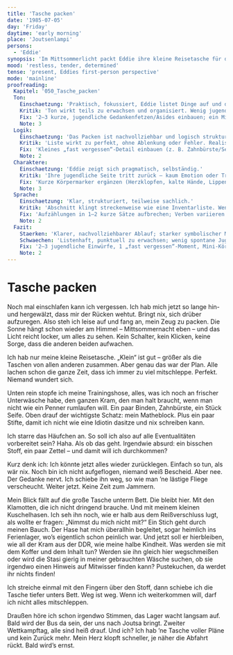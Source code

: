 ```yaml
---
title: 'Tasche packen'
date: '1985-07-05'
day: 'Friday'
daytime: 'early morning'
place: 'Joutsenlampi'
persons:
  - 'Eddie'
synopsis: 'Im Mittsommerlicht packt Eddie ihre kleine Reisetasche für die Flucht und lässt die große Tasche, ihr Kuscheltier – und symbolisch ein Stück DDR‑Kindheit – zurück.'
mood: 'restless, tender, determined'
tense: 'present, Eddies first-person perspective'
mode: 'mainline'
proofreading:
  Kapitel: '050_Tasche_packen'
  Ton:
    Einschaetzung: 'Praktisch, fokussiert, Eddie listet Dinge auf und denkt taktisch.'
    Kritik: 'Ton wirkt teils zu erwachsen und organisiert. Wenig jugendliche Unsicherheit oder Spontaneität.'
    Fix: '2–3 kurze, jugendliche Gedankenfetzen/Asides einbauen; ein Mini‑Zweifel zulassen und sofort wegwischen; 1 trockener Witz lockert die Liste.'
    Note: 3
  Logik:
    Einschaetzung: 'Das Packen ist nachvollziehbar und logisch strukturiert.'
    Kritik: 'Liste wirkt zu perfekt, ohne Ablenkung oder Fehler. Realismus würde mehr Chaos oder Fehlentscheidungen vertragen.'
    Fix: 'Kleines „fast vergessen“-Detail einbauen (z. B. Zahnbürste/Seife); 1 unpraktische Entscheidung bewusst riskieren und benennen.'
    Note: 2
  Charaktere:
    Einschaetzung: 'Eddie zeigt sich pragmatisch, selbständig.'
    Kritik: 'Ihre jugendliche Seite tritt zurück – kaum Emotion oder Trotz. Sie klingt fast wie eine Erwachsene auf Mission.'
    Fix: 'Kurze Körpermarker ergänzen (Herzklopfen, kalte Hände, Lippenbeißen); 1 trotzig‑frecher Satz für Farbe.'
    Note: 3
  Sprache:
    Einschaetzung: 'Klar, strukturiert, teilweise sachlich.'
    Kritik: 'Abschnitt klingt streckenweise wie eine Inventarliste. Wenig jugendliche Kommentare oder humorvolle Einwürfe.'
    Fix: 'Aufzählungen in 1–2 kurze Sätze aufbrechen; Verben variieren statt nur „packen/stopfen“; 1 humorige Mini‑Beobachtung.'
    Note: 2
  Fazit:
    Staerken: 'Klarer, nachvollziehbarer Ablauf; starker symbolischer Moment (Kuscheltierszene); gute Spannungsvorbereitung.'
    Schwaechen: 'Listenhaft, punktuell zu erwachsen; wenig spontane Jugendsprache.'
    Fix: '2–3 jugendliche Einwürfe, 1 „fast vergessen“-Moment, Mini‑Körpermarker; sonst belassen.'
    Note: 2
---
```


# Tasche packen

Noch mal einschlafen kann ich vergessen. Ich hab mich jetzt so lange hin- und
hergewälzt, dass mir der Rücken wehtut. Bringt nix, sich drüber aufzuregen. Also
steh ich leise auf und fang an, mein Zeug zu packen. Die Sonne hängt schon
wieder am Himmel – Mittsommernacht eben – und das Licht reicht locker, um alles
zu sehen. Kein Schalter, kein Klicken, keine Sorge, dass die anderen beiden
aufwachen.

Ich hab nur meine kleine Reisetasche. „Klein“ ist gut – größer als die Taschen
von allen anderen zusammen. Aber genau das war der Plan. Alle lachen schon die
ganze Zeit, dass ich immer zu viel mitschleppe. Perfekt. Niemand wundert sich.

Unten rein stopfe ich meine Trainingshose, alles, was ich noch an frischer
Unterwäsche habe, den ganzen Kram, den man halt braucht, wenn man nicht wie ein
Penner rumlaufen will. Ein paar Binden, Zahnbürste, ein Stück Seife. Oben drauf
der wichtigste Schatz: mein Matheblock. Plus ein paar Stifte, damit ich nicht
wie eine Idiotin dasitze und nix schreiben kann.

Ich starre das Häufchen an. So soll ich also auf alle Eventualitäten vorbereitet
sein? Haha. Als ob das geht. Irgendwie absurd: ein bisschen Stoff, ein paar
Zettel – und damit will ich durchkommen?

Kurz denk ich: Ich könnte jetzt alles wieder zurücklegen. Einfach so tun, als
wär nix. Noch bin ich nicht aufgeflogen, niemand weiß Bescheid. Aber nee. Der
Gedanke nervt. Ich schiebe ihn weg, so wie man ’ne lästige Fliege verscheucht.
Weiter jetzt. Keine Zeit zum Jammern.

Mein Blick fällt auf die große Tasche unterm Bett. Die bleibt hier. Mit den
Klamotten, die ich nicht dringend brauche. Und mit meinem kleinen Kuschelhasen.
Ich seh ihn noch, wie er halb aus dem Reißverschluss lugt, als wollte er fragen:
„Nimmst du mich nicht mit?“ Ein Stich geht durch meinen Bauch. Der Hase hat mich
überallhin begleitet, sogar heimlich ins Ferienlager, wo’s eigentlich schon
peinlich war. Und jetzt soll er hierbleiben, wie all der Kram aus der DDR, wie
meine halbe Kindheit. Was werden sie mit dem Koffer und dem Inhalt tun? Werden
sie ihn gleich hier wegschmeißen oder wird die Stasi gierig in meiner
gebrauchten Wäsche suchen, ob sie irgendwo einen Hinweis auf Mitwisser finden
kann? Pustekuchen, da werdet ihr nichts finden!

Ich streiche einmal mit den Fingern über den Stoff, dann schiebe ich die Tasche
tiefer unters Bett. Weg ist weg. Wenn ich weiterkommen will, darf ich nicht
alles mitschleppen.

Draußen höre ich schon irgendwo Stimmen, das Lager wacht langsam auf. Bald wird
der Bus da sein, der uns nach Joutsa bringt. Zweiter Wettkampftag, alle sind
heiß drauf. Und ich? Ich hab ’ne Tasche voller Pläne und kein Zurück mehr. Mein
Herz klopft schneller, je näher die Abfahrt rückt. Bald wird’s ernst.

